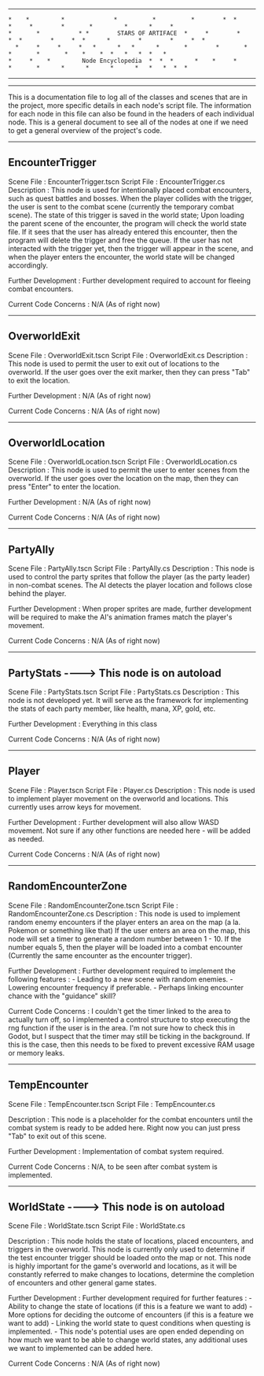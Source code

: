 --------------------------------------------------------------------------------------------------------------------------------------------------
    *    *         *              *          *          *        *  *        *     *        *       *         *      *     *
	*		*		    * *        STARS OF ARTIFACE  *     *        *       *  *        *     *  *      *        *        *     *  *
	  *     *     *     *   *      *   *      *       *        *       *        *       *       *    *    *  *   *   *  *   *
    *     *    *         Node Encyclopedia  *  *  *      *    *     *     *       *      *      *      *      *   *   *  *  *
 *   *  *     *    *    *   *       *   *   *    *    *    *     *         *       *      *    **          *        *       *
--------------------------------------------------------------------------------------------------------------------------------------------------


This is a documentation file to log all of the classes and scenes that are in the project, more specific details in each node's script file.
The information for each node in this file can also be found in the headers of each individual node. This is a general document to see
all of the nodes at one if we need to get a general overview of the project's code.

--------------------------------------------------------------------------------------------------------------------------------------------------
EncounterTrigger
--------------------------------------------------------------------------------------------------------------------------------------------------

Scene File : EncounterTrigger.tscn
Script File : EncounterTrigger.cs
Description : This node is used for intentionally placed combat encounters, such as quest battles and bosses. When the player collides
              with the trigger, the user is sent to the combat scene (currently the temporary combat scene). The state of this trigger
			  is saved in the world state; Upon loading the parent scene of the encounter, the program will check the world state
			  file. If it sees that the user has already entered this encounter, then the program will delete the trigger and 
			  free the queue. If the user has not interacted with the trigger yet, then the trigger will appear in the scene, and
			  when the player enters the encounter, the world state will be changed accordingly. 

Further Development : Further development required to account for fleeing combat encounters.

Current Code Concerns : N/A (As of right now)

--------------------------------------------------------------------------------------------------------------------------------------------------
OverworldExit
--------------------------------------------------------------------------------------------------------------------------------------------------

Scene File : OverworldExit.tscn
Script File : OverworldExit.cs
Description : This node is used to permit the user to exit out of locations to the overworld. If the user goes over the exit
              marker, then they can press "Tab" to exit the location.

Further Development : N/A (As of right now)

Current Code Concerns : N/A (As of right now)

--------------------------------------------------------------------------------------------------------------------------------------------------
OverworldLocation
--------------------------------------------------------------------------------------------------------------------------------------------------

Scene File : OverworldLocation.tscn
Script File : OverworldLocation.cs
Description : This node is used to permit the user to enter scenes from the overworld. If the user goes over the location on the map,
              then they can press "Enter" to enter the location.

Further Development : N/A (As of right now)

Current Code Concerns : N/A (As of right now)

--------------------------------------------------------------------------------------------------------------------------------------------------
PartyAlly
--------------------------------------------------------------------------------------------------------------------------------------------------

Scene File : PartyAlly.tscn
Script File : PartyAlly.cs
Description : This node is used to control the party sprites that follow the player (as the party leader) in non-combat scenes.
              The AI detects the player location and follows close behind the player. 

Further Development : When proper sprites are made, further development will be required to make the AI's animation frames 
                      match the player's movement.

Current Code Concerns : N/A (As of right now)

--------------------------------------------------------------------------------------------------------------------------------------------------
PartyStats ----> This node is on autoload
--------------------------------------------------------------------------------------------------------------------------------------------------

Scene File : PartyStats.tscn
Script File : PartyStats.cs
Description : This node is not developed yet. It will serve as the framework for implementing the stats of each party member, like
              health, mana, XP, gold, etc.

Further Development : Everything in this class

Current Code Concerns : N/A (As of right now)

--------------------------------------------------------------------------------------------------------------------------------------------------
Player
--------------------------------------------------------------------------------------------------------------------------------------------------

Scene File : Player.tscn
Script File : Player.cs
Description : This node is used to implement player movement on the overworld and locations. This currently uses arrow keys for movement.
              
Further Development : Further development will also allow WASD movement. Not sure if any other functions are needed here - will be added as
			          needed.

Current Code Concerns : N/A (As of right now)

--------------------------------------------------------------------------------------------------------------------------------------------------
RandomEncounterZone
--------------------------------------------------------------------------------------------------------------------------------------------------

Scene File : RandomEncounterZone.tscn
Script File : RandomEncounterZone.cs
Description : This node is used to implement random enemy encounters if the player enters an area on the map (a la. Pokemon or something like that)
              If the user enters an area on the map, this node will set a timer to generate a random number between 1 - 10. If the number equals 5,
			  then the player will be loaded into a combat encounter (Currently the same encounter as the encounter trigger). 

Further Development : Further development required to implement the following features : 
                      - Leading to a new scene with random enemies.
					  - Lowering encounter frequency if preferable.
					  - Perhaps linking encounter chance with the "guidance" skill?

Current Code Concerns : I couldn't get the timer linked to the area to actually turn off, so I implemented a control structure to stop
                        executing the rng function if the user is in the area. I'm not sure how to check this in Godot, but I suspect
						that the timer may still be ticking in the background. If this is the case, then this needs to be fixed to 
						prevent excessive RAM usage or memory leaks.

--------------------------------------------------------------------------------------------------------------------------------------------------
TempEncounter
--------------------------------------------------------------------------------------------------------------------------------------------------

Scene File : TempEncounter.tscn
Script File : TempEncounter.cs

Description : This node is a placeholder for the combat encounters until the combat system is ready to be added here. Right now you can
              just press "Tab" to exit out of this scene.

Further Development : Implementation of combat system required.

Current Code Concerns : N/A, to be seen after combat system is implemented.

--------------------------------------------------------------------------------------------------------------------------------------------------
WorldState ----> This node is on autoload
--------------------------------------------------------------------------------------------------------------------------------------------------

Scene File : WorldState.tscn
Script File : WorldState.cs

Description : This node holds the state of locations, placed encounters, and triggers in the overworld. This node is currently only
              used to determine if the test encounter trigger should be loaded onto the map or not. This node is highly important for
			  the game's overworld and locations, as it will be constantly referred to make changes to locations, determine the completion
			  of encounters and other general game states.

Further Development : Further development required for further features : 
                      - Ability to change the state of locations (if this is a feature we want to add)
					  - More options for deciding the outcome of encounters (if this is a feature we want to add)
					  - Linking the world state to quest conditions when questing is implemented.
					  - This node's potential uses are open ended depending on how much we want to be able to change world states,
					    any additional uses we want to implemented can be added here.

Current Code Concerns : N/A (As of right now)
